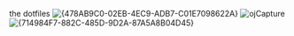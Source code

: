 the dotfiles
![{478AB9C0-02EB-4EC9-ADB7-C01E7098622A}](https://github.com/user-attachments/assets/7a90ecfc-96b4-426d-9784-b9b3bfa0ede5)
![ojCapture](https://github.com/user-attachments/assets/6ba8f661-0e1a-431a-92ba-5c612be02a3b)
![{714984F7-882C-485D-9D2A-87A5A8B04D45}](https://github.com/user-attachments/assets/e0c5fff3-d6c9-438f-9799-6356215052a0)






